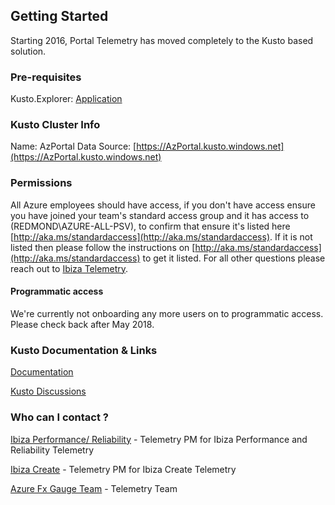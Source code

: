 <a name="getting-started"></a>
## Getting Started

Starting 2016, Portal Telemetry has moved completely to the Kusto based solution. 

<a name="getting-started-pre-requisites"></a>
### Pre-requisites

Kusto.Explorer: [Application](http://kusto-us/ke/Kusto.Explorer.application)

<a name="getting-started-kusto-cluster-info"></a>
### Kusto Cluster Info

Name: AzPortal
Data Source: [https://AzPortal.kusto.windows.net](https://AzPortal.kusto.windows.net)


<a name="getting-started-permissions"></a>
### Permissions

All Azure employees should have access, if you don't have access ensure you have joined your team's standard access group and it has access to (REDMOND\AZURE-ALL-PSV), to confirm that ensure it's listed here [http://aka.ms/standardaccess](http://aka.ms/standardaccess). If it is not listed then please follow the instructions on [http://aka.ms/standardaccess](http://aka.ms/standardaccess) to get it listed. For all other questions please reach out to [Ibiza Telemetry](mailto:ibiza-telemetry@microsoft.com).


<a name="getting-started-permissions-programmatic-access"></a>
#### Programmatic access

We're currently not onboarding any more users on to programmatic access. Please check back after May 2018.

<a name="getting-started-kusto-documentation-links"></a>
### Kusto Documentation &amp; Links

[Documentation](http://kusto.azurewebsites.net/docs)

[Kusto Discussions](http://idwebelements/GroupManagement.aspx?Group=KusTalk&Operation=join)

<a name="getting-started-who-can-i-contact"></a>
### Who can I contact ?

[Ibiza Performance/ Reliability](mailto:ibiza-perf@microsoft.com;ibiza-reliability@microsoft.com) - Telemetry PM for Ibiza Performance and Reliability Telemetry

[Ibiza Create](mailto:ibiza-create@microsoft.com) - Telemetry PM for Ibiza Create Telemetry

[Azure Fx Gauge Team](mailto:azurefxg@microsoft.com) - Telemetry Team

